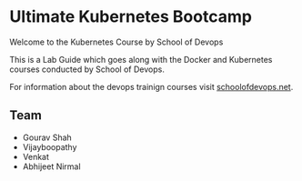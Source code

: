 # Ultimate Kubernetes Bootcamp

Welcome to the Kubernetes Course  by School of Devops

This is a Lab Guide which goes along with the Docker and Kubernetes courses conducted by School of Devops.

For information about the devops trainign courses visit [schoolofdevops.net](http://schoolofdeovps.net).


## Team

- Gourav Shah
- Vijayboopathy
- Venkat
- Abhijeet Nirmal
